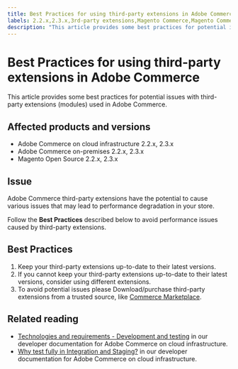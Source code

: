 ```yaml
---
title: Best Practices for using third-party extensions in Adobe Commerce
labels: 2.2.x,2.3.x,3rd-party extensions,Magento Commerce,Magento Commerce Cloud,Magento Open Source,best practices,extensions,performance,third-party extensions,Adobe Commerce,cloud infrastructure,on-premises
description: "This article provides some best practices for potential issues with third-party extensions (modules) used in Adobe Commerce."
---
```


# Best Practices for using third-party extensions in Adobe Commerce

This article provides some best practices for potential issues with third-party extensions (modules) used in Adobe Commerce.

## Affected products and versions

* Adobe  Commerce on cloud infrastructure 2.2.x, 2.3.x
* Adobe Commerce on-premises 2.2.x, 2.3.x
* Magento Open Source 2.2.x, 2.3.x

## Issue

Adobe Commerce third-party extensions have the potential to cause various issues that may lead to performance degradation in your store.

Follow the **Best Practices** described below to avoid performance issues caused by third-party extensions.

## Best Practices

1. Keep your third-party extensions up-to-date to their latest versions.
1. If you cannot keep your third-party extensions up-to-date to their latest versions, consider using different extensions.
1. To avoid potential issues please Download/purchase third-party extensions from a trusted source, like [Commerce Marketplace](https://marketplace.magento.com/extensions.html).

## Related reading

* [Technologies and requirements - Development and testing](https://devdocs.magento.com/cloud/requirements/cloud-requirements.html#cloud-req-devtest) in our developer documentation for Adobe Commerce on cloud infrastructure.
* [Why test fully in Integration and Staging?](https://devdocs.magento.com/cloud/live/live.html#whytest)  in our developer documentation for Adobe Commerce on cloud infrastructure. 
